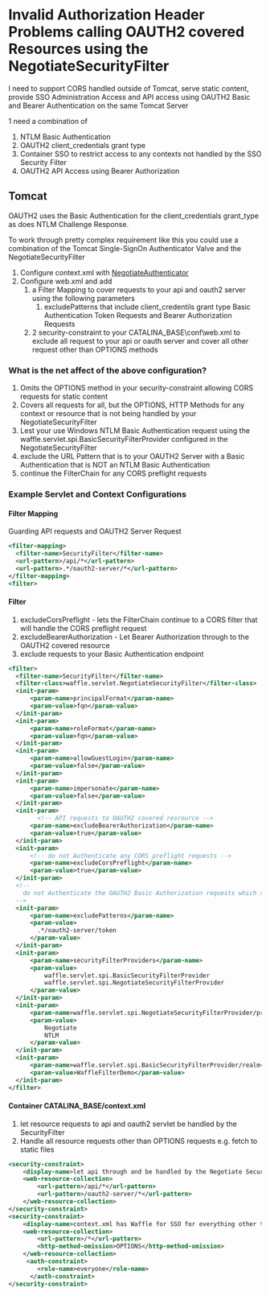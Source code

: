# Invalid Authorization Header Problems calling OAUTH2 covered Resources using the NegotiateSecurityFilter     

I need to support CORS handled outside of Tomcat, serve static content, provide SSO Administration Access and API access using OAUTH2 Basic and Bearer Authentication on the same Tomcat Server

1 need a combination of 
1. NTLM Basic Authentication
2. OAUTH2 client_credentials grant type
3. Container SSO to restrict access to any contexts not handled by the SSO Security Filter
4. OAUTH2 API Access using Bearer Authorization


## Tomcat

OAUTH2 uses the Basic Authentication for the client_credentials grant_type as does NTLM Challenge Response. 

To work through pretty complex requirement like this you could use a combination of the Tomcat Single-SignOn Authenticator Valve and the NegotiateSecurityFilter

1. Configure context.xml with [NegotiateAuthenticator](../tomcat/TomcatSingleSignOnValve.md)
1. Configure web.xml and add
   1. a Filter Mapping to cover requests to your api and oauth2 server using the following parameters
      1. excludePatterns that include client_credentils grant type Basic Authentication Token Requests and Bearer Authorization Requests   
   1. 2 security-constraint to your CATALINA_BASE\conf\web.xml to exclude all request to your api or oauth server and cover all other request other than OPTIONS methods 
         
### What is the net affect of the above configuration?      
1. Omits the OPTIONS method in your security-constraint allowing CORS requests for static content
1. Covers all requests for all, but the OPTIONS, HTTP Methods for any context or resource that is not being handled by your NegotiateSecurityFilter
1. Lest your use Windows NTLM Basic Authentication request using the waffle.servlet.spi.BasicSecurityFilterProvider configured in the NegotiateSecurityFilter 
1. exclude the URL Pattern that is to your OAUTH2 Server with a Basic Authentication that is NOT an NTLM Basic Authentication
1. continue the FilterChain for any CORS preflight requests
 
   
### Example Servlet and Context Configurations
#### Filter Mapping
Guarding API requests and OAUTH2 Server Request
``` xml
<filter-mapping>
  <filter-name>SecurityFilter</filter-name>
  <url-pattern>/api/*</url-pattern>
  <url-pattern>.*/oauth2-server/*</url-pattern>
</filter-mapping>
<filter>
```

#### Filter
1. excludeCorsPreflight - lets the FilterChain continue to a CORS filter that will handle the CORS preflight request
1. excludeBearerAuthorization - Let Bearer Authorization through to the OAUTH2 covered resource
1. exclude requests to your Basic Authentication endpoint 
``` xml
<filter>
  <filter-name>SecurityFilter</filter-name>
  <filter-class>waffle.servlet.NegotiateSecurityFilter</filter-class>   
  <init-param>
      <param-name>principalFormat</param-name>
      <param-value>fqn</param-value>
  </init-param>
  <init-param>
      <param-name>roleFormat</param-name>
      <param-value>fqn</param-value>
  </init-param>
  <init-param>
      <param-name>allowGuestLogin</param-name>
      <param-value>false</param-value>
  </init-param>
  <init-param>
      <param-name>impersonate</param-name>
      <param-value>false</param-value>
  </init-param>
  <init-param>
        <!-- API requests to OAUTH2 covered resrource -->
      <param-name>excludeBearerAuthorization</param-name>
      <param-value>true</param-value>
  </init-param>
  <init-param>
      <!-- do not Authenticate any CORS preflight requests -->
      <param-name>excludeCorsPreflight</param-name>
      <param-value>true</param-value>
  </init-param>
  <!-- 
    do not Authenticate the OAUTH2 Basic Authorization requests which are for your OAUTH2 Server  
  -->    
  <init-param>
      <param-name>excludePatterns</param-name>
      <param-value>
        .*/oauth2-server/token
      </param-value>
  </init-param>
  <init-param>
      <param-name>securityFilterProviders</param-name>
      <param-value>
          waffle.servlet.spi.BasicSecurityFilterProvider
          waffle.servlet.spi.NegotiateSecurityFilterProvider
      </param-value>
  </init-param>
  <init-param>
      <param-name>waffle.servlet.spi.NegotiateSecurityFilterProvider/protocols</param-name>
      <param-value>
          Negotiate
          NTLM
      </param-value>
  </init-param>
  <init-param>    
      <param-name>waffle.servlet.spi.BasicSecurityFilterProvider/realm</param-name>
      <param-value>WaffleFilterDemo</param-value>
  </init-param>
</filter>
```

#### Container CATALINA_BASE/context.xml
1. let resource requests to api and oauth2 servlet be handled by the SecurityFilter
1. Handle all resource requests other than OPTIONS requests e.g. fetch to static files
``` xml
<security-constraint>
    <display-name>let api through and be handled by the Negotiate Security Filter</display-name>
    <web-resource-collection>
        <url-pattern>/api/*</url-pattern>
        <url-pattern>/oauth2-server/*</url-pattern>
    </web-resource-collection>
</security-constraint>
<security-constraint>
    <display-name>context.xml has Waffle for SSO for everything other than /api/*</display-name>
    <web-resource-collection>
        <url-pattern>/*</url-pattern>
        <http-method-omission>OPTIONS</http-method-omission>
    </web-resource-collection>
     <auth-constraint>
        <role-name>everyone</role-name>
      </auth-constraint>
</security-constraint>
```